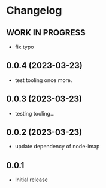 # Changelog

<!--
  Placeholder for the next version (at the beginning of the line):
  ## **WORK IN PROGRESS**
-->
## **WORK IN PROGRESS**
- fix typo

## 0.0.4 (2023-03-23)
- test tooling once more.

## 0.0.3 (2023-03-23)
- testing tooling...

## 0.0.2 (2023-03-23)
- update dependency of node-imap

## 0.0.1
- Initial release